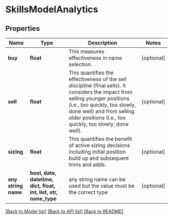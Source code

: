 # SkillsModelAnalytics


## Properties
Name | Type | Description | Notes
------------ | ------------- | ------------- | -------------
**buy** | **float** | This measures effectiveness in name selection. | [optional] 
**sell** | **float** | This quantifies the effectiveness of the sell discipline (final sells). It considers the impact from selling younger positions (i.e., too quickly, too slowly, done well) and from selling older positions (i.e., too quickly, too slowly, done well). | [optional] 
**sizing** | **float** | This quantifies the benefit of active sizing decisions including initial position build up and subsequent trims and adds. | [optional] 
**any string name** | **bool, date, datetime, dict, float, int, list, str, none_type** | any string name can be used but the value must be the correct type | [optional]

[[Back to Model list]](../README.md#documentation-for-models) [[Back to API list]](../README.md#documentation-for-api-endpoints) [[Back to README]](../README.md)


